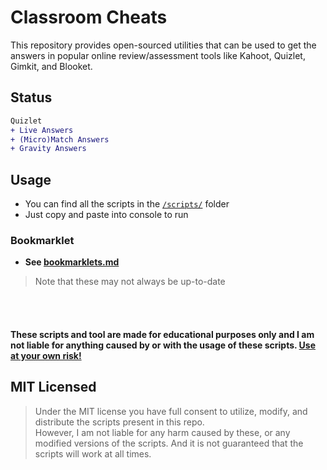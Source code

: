 # Classroom Cheats
This repository provides open-sourced utilities that can be used to get the answers in popular online review/assessment tools like Kahoot, Quizlet, Gimkit, and Blooket.

## Status
```diff
Quizlet
+ Live Answers
+ (Micro)Match Answers
+ Gravity Answers
```

## Usage
- You can find all the scripts in the [`/scripts/`](/scripts/) folder
- Just copy and paste into console to run

### Bookmarklet
- **See [bookmarklets.md](bookmarklets.md)**
> Note that these may not always be up-to-date

<br><br>

#### These scripts and tool are made for educational purposes only and I am not liable for anything caused by or with the usage of these scripts. [Use at your own risk!](README.md)

## MIT Licensed
> Under the MIT license you have full consent to utilize, modify, and distribute the scripts present in this repo.<br>
> However, I am not liable for any harm caused by these, or any modified versions of the scripts. And it is not guaranteed that the scripts will work at all times.<br>
